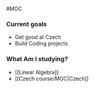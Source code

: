 #MOC

### Current goals
- Get good at Czech
- Build Coding projects
### What Am I studying? 
- [[Linear Algebra]]
- [[Czech course/MOC|Czech]]


